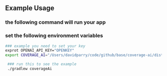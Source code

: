 ## Example Usage
### the following command will run your app
### set the following environment variables
```bash
### example you need to set your key
exprot OPENAI_API_KEY="OPENKEY"
export COVERAGE_AI="/Users/davidparry/code/github/base/coverage-ai/dist/coverage-ai"
```
```bash
 ### run this to see the example
 ./gradlew coverageAi 
```

